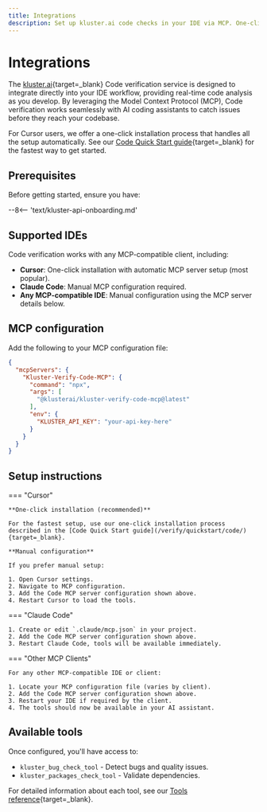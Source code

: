 ```yaml
---
title: Integrations
description: Set up kluster.ai code checks in your IDE via MCP. One-click install for Cursor, or manually configure Claude Code & other MCP-compatible tools.
---
```


# Integrations

The [kluster.ai](https://www.kluster.ai/){target=_blank} Code verification service is designed to integrate directly into your IDE workflow, providing real-time code analysis as you develop. By leveraging the Model Context Protocol (MCP), Code verification works seamlessly with AI coding assistants to catch issues before they reach your codebase.

For Cursor users, we offer a one-click installation process that handles all the setup automatically. See our [Code Quick Start guide](/verify/quickstart/code/){target=_blank} for the fastest way to get started.

## Prerequisites

Before getting started, ensure you have:

--8<-- 'text/kluster-api-onboarding.md'

## Supported IDEs

Code verification works with any MCP-compatible client, including:

- **Cursor**: One-click installation with automatic MCP server setup (most popular).
- **Claude Code**: Manual MCP configuration required.
- **Any MCP-compatible IDE**: Manual configuration using the MCP server details below.

## MCP configuration

Add the following to your MCP configuration file:

```json
{
  "mcpServers": {
    "Kluster-Verify-Code-MCP": {
      "command": "npx",
      "args": [
        "@klusterai/kluster-verify-code-mcp@latest"
      ],
      "env": {
        "KLUSTER_API_KEY": "your-api-key-here"
      }
    }
  }
}
```

## Setup instructions

=== "Cursor"

    **One-click installation (recommended)**
    
    For the fastest setup, use our one-click installation process described in the [Code Quick Start guide](/verify/quickstart/code/){target=_blank}.
    
    **Manual configuration**
    
    If you prefer manual setup:
    
    1. Open Cursor settings.
    2. Navigate to MCP configuration.
    3. Add the Code MCP server configuration shown above.
    4. Restart Cursor to load the tools.

=== "Claude Code"

    1. Create or edit `.claude/mcp.json` in your project.
    2. Add the Code MCP server configuration shown above.
    3. Restart Claude Code, tools will be available immediately.

=== "Other MCP Clients"

    For any other MCP-compatible IDE or client:
    
    1. Locate your MCP configuration file (varies by client).
    2. Add the Code MCP server configuration shown above.
    3. Restart your IDE if required by the client.
    4. The tools should now be available in your AI assistant.

## Available tools

Once configured, you'll have access to:

- `kluster_bug_check_tool` - Detect bugs and quality issues.
- `kluster_packages_check_tool` - Validate dependencies.

For detailed information about each tool, see our [Tools reference](/verify/code/tools/){target=_blank}.

